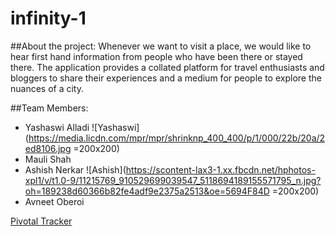 # infinity-1

##About the project:
Whenever we want to visit a place, we would like to hear first hand information from people who have been there or stayed there.
The application provides a collated platform for travel enthusiasts and bloggers to share their experiences and a medium for people to explore the nuances of a city.

##Team Members:
* Yashaswi Alladi
![Yashaswi](https://media.licdn.com/mpr/mpr/shrinknp_400_400/p/1/000/22b/20a/2ed8106.jpg =200x200)
* Mauli Shah
* Ashish Nerkar
![Ashish](https://scontent-lax3-1.xx.fbcdn.net/hphotos-xpl1/v/t1.0-9/11215769_910529699039547_5118694189155571795_n.jpg?oh=189238d60366b82fe4adf9e2375a2513&oe=5694F84D =200x200)
* Avneet Oberoi

[Pivotal Tracker](https://www.pivotaltracker.com/n/projects/1446810)
